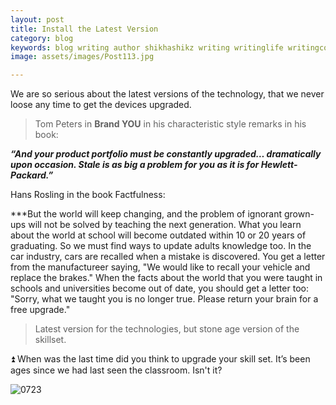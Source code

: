 ```yaml
---
layout: post
title: Install the Latest Version
category: blog
keywords: blog writing author shikhashikz writing writinglife writingcommunity dailyblogpost dailyblogpostchallenge skill expertise
image: assets/images/Post113.jpg

---
```

We are so serious about the latest versions of the technology, that we never loose any time to get the devices upgraded.

>Tom Peters in **Brand YOU** in his characteristic style remarks in his book:
>

***“And your product portfolio must be constantly upgraded… dramatically upon occasion. Stale is as big a problem for you as it is for Hewlett-Packard.”***

Hans Rosling in the book Factfulness:

***But the world will keep changing, and the problem of ignorant grown-ups will not be solved by teaching the next generation. What you learn about the world at school will become outdated within 10 or 20 years of graduating. So we must find ways to update adults knowledge too. In the car industry, cars are recalled when a mistake is discovered. You get a letter from the manufactureer saying, "We would like to recall your vehicle and replace the brakes." When the facts about the world that you were taught in schools and universities become out of date, you should get a letter too: "Sorry, what we taught you is no longer true. Please return your brain for a free upgrade."

>Latest version for the technologies, but stone age version of the skillset.
>

⏫ When was the last time did you think to upgrade your skill set. It’s been ages since we had last seen the classroom. Isn't it?

![0723](https://user-images.githubusercontent.com/21696121/126760329-be359b99-1575-42b9-98ff-5c8e7b603268.png)

